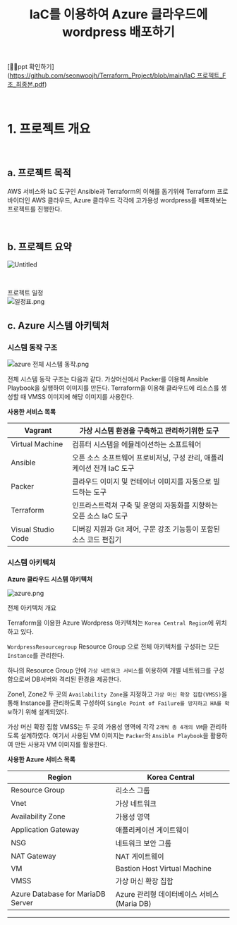 # <center> IaC를 이용하여 Azure 클라우드에 wordpress 배포하기 <center/>

<br/>


[🙋‍♀️ppt 확인하기]([https://github.com/seonwoojh/Terraform_Project/blob/main/IaC 프로젝트_F조_최종본.pdf](https://github.com/seonwoojh/Terraform_Project/blob/main/IaC%20%ED%94%84%EB%A1%9C%EC%A0%9D%ED%8A%B8_F%EC%A1%B0_%EC%B5%9C%EC%A2%85%EB%B3%B8.pdf))

<br/>

# 1. 프로젝트 개요

<br/>

## a. 프로젝트 목적

AWS 서비스와 IaC 도구인 Ansible과 Terraform의 이해를 돕기위해 Terraform 프로바이더인 AWS 클라우드, Azure 클라우드 각각에 고가용성 wordpress를 배포해보는 프로젝트를 진행한다.
    
<br/>
    
## b. 프로젝트 요약

![Untitled](IaC%E1%84%85%E1%85%B3%E1%86%AF%20%E1%84%8B%E1%85%B5%E1%84%8B%E1%85%AD%E1%86%BC%E1%84%92%E1%85%A1%E1%84%8B%E1%85%A7%20Azure%20%E1%84%8F%E1%85%B3%E1%86%AF%E1%84%85%E1%85%A1%E1%84%8B%E1%85%AE%E1%84%83%E1%85%B3%E1%84%8B%E1%85%A6%20wordpress%20%E1%84%87%E1%85%A2%E1%84%91%E1%85%A9%E1%84%92%205756944bb4ce4a9fa14740c4139393d9/Untitled.png)

<br/>
   
프로젝트 일정
<br/>
![일정표.png](IaC%E1%84%85%E1%85%B3%E1%86%AF%20%E1%84%8B%E1%85%B5%E1%84%8B%E1%85%AD%E1%86%BC%E1%84%92%E1%85%A1%E1%84%8B%E1%85%A7%20Azure%20%E1%84%8F%E1%85%B3%E1%86%AF%E1%84%85%E1%85%A1%E1%84%8B%E1%85%AE%E1%84%83%E1%85%B3%E1%84%8B%E1%85%A6%20wordpress%20%E1%84%87%E1%85%A2%E1%84%91%E1%85%A9%E1%84%92%205756944bb4ce4a9fa14740c4139393d9/%EC%9D%BC%EC%A0%95%ED%91%9C.png)

## c. Azure 시스템 아키텍처

### 시스템 동작 구조

![azure 전체 시스템 동작.png](IaC%E1%84%85%E1%85%B3%E1%86%AF%20%E1%84%8B%E1%85%B5%E1%84%8B%E1%85%AD%E1%86%BC%E1%84%92%E1%85%A1%E1%84%8B%E1%85%A7%20Azure%20%E1%84%8F%E1%85%B3%E1%86%AF%E1%84%85%E1%85%A1%E1%84%8B%E1%85%AE%E1%84%83%E1%85%B3%E1%84%8B%E1%85%A6%20wordpress%20%E1%84%87%E1%85%A2%E1%84%91%E1%85%A9%E1%84%92%205756944bb4ce4a9fa14740c4139393d9/azure_%EC%A0%84%EC%B2%B4_%EC%8B%9C%EC%8A%A4%ED%85%9C_%EB%8F%99%EC%9E%91.png)

전체 시스템 동작 구조는 다음과 같다.
가상머신에서 Packer를 이용해 Ansible Playbook을 실행하여 이미지를 만든다.
Terraform을 이용해 클라우드에 리소스를 생성할 때 VMSS 이미지에 해당 이미지를 사용한다.

**사용한 서비스 목록**

| Vagrant | 가상 시스템 환경을 구축하고 관리하기위한 도구 |
| --- | --- |
| Virtual Machine | 컴퓨터 시스템을 에뮬레이션하는 소프트웨어 |
| Ansible | 오픈 소스 소프트웨어 프로비저닝, 구성 관리, 애플리케이션 전개 IaC 도구 |
| Packer | 클라우드 이미지 및 컨테이너 이미지를 자동으로 빌드하는 도구 |
| Terraform | 인프라스트럭쳐 구축 및 운영의 자동화를 지향하는 오픈 소스 IaC 도구  |
| Visual Studio Code | 디버깅 지원과 Git 제어, 구문 강조 기능등이 포함된 소스 코드 편집기 |

### 시스템 아키텍처

**Azure 클라우드 시스템 아키텍처**

![azure.png](IaC%E1%84%85%E1%85%B3%E1%86%AF%20%E1%84%8B%E1%85%B5%E1%84%8B%E1%85%AD%E1%86%BC%E1%84%92%E1%85%A1%E1%84%8B%E1%85%A7%20Azure%20%E1%84%8F%E1%85%B3%E1%86%AF%E1%84%85%E1%85%A1%E1%84%8B%E1%85%AE%E1%84%83%E1%85%B3%E1%84%8B%E1%85%A6%20wordpress%20%E1%84%87%E1%85%A2%E1%84%91%E1%85%A9%E1%84%92%205756944bb4ce4a9fa14740c4139393d9/azure.png)

전체 아키텍처 개요

Terraform을 이용한 Azure Wordpress 아키텍처는 `Korea Central Region`에 위치하고 있다. 

`WordpressResourcegroup` Resource Group 으로 전체 아키텍처를 구성하는 모든 `Instance`를 관리한다. 

하나의 Resource Group 안에 `가상 네트워크 서비스`를 이용하여 개별 네트워크를 구성함으로써 DB서버와 격리된 환경을 제공한다. 

Zone1, Zone2 두 곳의 `Availability Zone`을 지정하고 `가상 머신 확장 집합(VMSS)`을 통해 Instance를 관리하도록 구성하여 `Single Point of Failure를 방지하고 HA를 확보`하기 위해 설계되었다.

가상 머신 확장 집합 VMSS는 두 곳의 가용성 영역에 각각 `2개씩 총 4개의 VM`을 관리하도록 설계하였다.  여기서 사용된 VM 이미지는 `Packer`와 `Ansible Playbook`을 활용하여 만든 사용자 VM 이미지를 활용한다.

**사용한 Azure 서비스 목록**

| Region | Korea Central |
| --- | --- |
| Resource Group | 리소스 그룹 |
| Vnet | 가상 네트워크 |
| Availability Zone | 가용성 영역 |
| Application Gateway | 애플리케이션 게이트웨이 |
| NSG | 네트워크 보안 그룹 |
| NAT Gateway | NAT 게이트웨이 |
| VM | Bastion Host Virtual Machine |
| VMSS | 가상 머신 확장 집합 |
| Azure Database for MariaDB Server | Azure 관리형 데이터베이스 서비스(Maria DB) |

---
